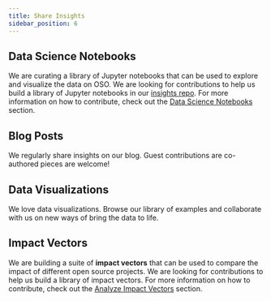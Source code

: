 ```yaml
---
title: Share Insights
sidebar_position: 6
---
```


## Data Science Notebooks

We are curating a library of Jupyter notebooks that can be used to explore and visualize the data on OSO. We are looking for contributions to help us build a library of Jupyter notebooks in our [insights repo](https://github.com/opensource-observer/insights). For more information on how to contribute, check out the [Data Science Notebooks](./data-science/notebooks) section.

## Blog Posts

We regularly share insights on our blog. Guest contributions are co-authored pieces are welcome!

## Data Visualizations

We love data visualizations. Browse our library of examples and collaborate with us on new ways of bring the data to life.

## Impact Vectors

We are building a suite of **impact vectors** that can be used to compare the impact of different open source projects. We are looking for contributions to help us build a library of impact vectors. For more information on how to contribute, check out the [Analyze Impact Vectors](./data-science/analyze-impact-vectors) section.
